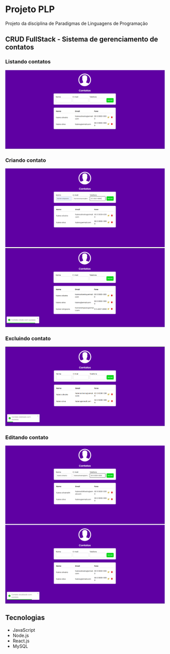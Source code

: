 # Projeto PLP 
Projeto da disciplina de Paradigmas de Linguagens de Programação

## CRUD FullStack - Sistema de gerenciamento de contatos

### Listando contatos
<img src="./frontend/src/images/Captura de tela 2023-11-30 181829.png" alt="Tela listando contatos">

### Criando contato
<img src="./frontend/src/images/Captura de tela 2023-11-30 181525.png" alt="Tela cadastrando contato">

<img src="./frontend/src/images/Captura de tela 2023-11-30 181619.png" alt="Tela exibindo contatos já com o recente cadastrado">

### Excluindo contato
<img src="./frontend/src/images/Captura de tela 2023-11-30 181723.png" alt="Tela excluindo contato">


### Editando contato
<img src="./frontend/src/images/Captura de tela 2023-11-30 180659.png" alt="Tela editando contato">

<img src="./frontend/src/images/Captura de tela 2023-11-30 180714.png" alt="Tela exibindo alteração feita no contato editado">


## Tecnologias
<ul>
    <li>JavaScript</li>
    <li>Node.js</li>
    <li>React.js</li>
    <li>MySQL</li>
</ul>
